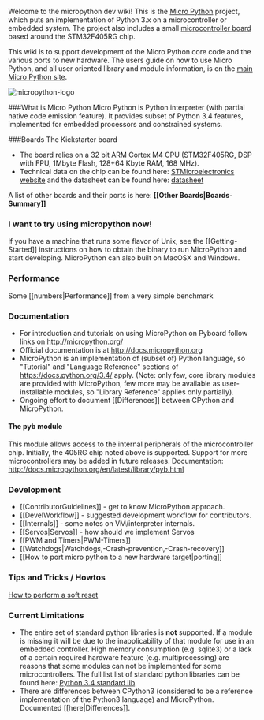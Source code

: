 Welcome to the micropython dev wiki!
This is the [Micro Python](http://micropython.org/) project, which puts an implementation of Python 3.x on a microcontroller or embedded system. The project also includes a small [microcontroller board](https://github.com/micropython/pyboard) based around the STM32F405RG chip.

This wiki is to support development of the Micro Python core code and the various ports to new hardware.
The users guide on how to use Micro Python, and all user oriented library and module information, is on the [main Micro Python site](http://micropython.org/).

![micropython-logo](https://avatars1.githubusercontent.com/u/6298560?s=140 '"micro" the project mascot')

###What is Micro Python
Micro Python is Python interpreter (with partial native code emission feature). It provides subset of Python 3.4 features, implemented for embedded processors and constrained systems.

###Boards
The Kickstarter board
* The board relies on a 32 bit ARM Cortex M4 CPU (STM32F405RG, DSP with FPU, 1Mbyte Flash, 128+64 Kbyte RAM, 168 MHz).
* Technical data on the chip can be found here: [STMicroelectronics website](http://www.st.com/web/catalog/mmc/FM141/SC1169/SS1577/LN1035/PF252144) and the datasheet can be found here: [datasheet](http://www.st.com/st-web-ui/static/active/en/resource/technical/document/datasheet/DM00037051.pdf)

A list of other boards and their ports is here: **[[Other Boards|Boards-Summary]]**

### I want to try using micropython now!
If you have a machine that runs some flavor of Unix, see the [[Getting-Started]] instructions on how to obtain the binary to run MicroPython and start developing. MicroPython can also built on MacOSX and Windows.

### Performance
Some [[numbers|Performance]] from a very simple benchmark

### Documentation

* For introduction and tutorials on using MicroPython on Pyboard follow links on http://micropython.org/
* Official documentation is at http://docs.micropython.org
* MicroPython is an implementation of (subset of) Python language, so "Tutorial" and "Language Reference" sections of https://docs.python.org/3.4/ apply. (Note: only few, core library modules are provided with MicroPython, few more may be available as user-installable modules, so "Library Reference" applies only partially).
* Ongoing effort to document [[Differences]] between CPython and MicroPython.

#### The pyb module
This module allows access to the internal peripherals of the microcontroller chip. Initially, the 405RG chip noted above is supported. Support for more microcontrollers may be added in future releases. Documentation: http://docs.micropython.org/en/latest/library/pyb.html

### Development
* [[ContributorGuidelines]] - get to know MicroPython approach.
* [[DevelWorkflow]] - suggested development workflow for contributors.
* [[Internals]] - some notes on VM/interpreter internals.
* [[Servos|Servos]] - how should we implement Servos
* [[PWM and Timers|PWM-Timers]]
* [[Watchdogs|Watchdogs,-Crash-prevention,-Crash-recovery]]
* [[How to port micro python to a new hardware target|porting]]

### Tips and Tricks / Howtos
[How to perform a soft reset](https://github.com/micropython/micropython/wiki/Soft-reset)

### Current Limitations
* The entire set of standard python libraries is **not** supported. If a module is missing it will be due to the inapplicability of that module for use in an embedded controller. High memory consumption (e.g. sqlite3) or a lack of a certain required hardware feature (e.g. multiprocessing) are reasons that some modules can not be implemented for some microcontrollers. 
The full list list of standard python libraries can be found here: [Python 3.4 standard lib](http://docs.python.org/3/library/).
* There are differences between CPython3 (considered to be a reference implementation of the Python3 language) and MicroPython. Documented [[here|Differences]].